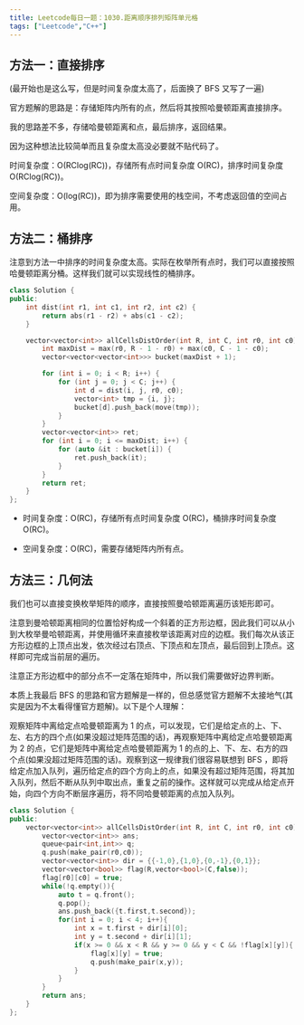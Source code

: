 ```yaml
---
title: Leetcode每日一题：1030.距离顺序排列矩阵单元格
tags: ["Leetcode","C++"]
---
```


## 方法一：直接排序

(最开始也是这么写，但是时间复杂度太高了，后面换了 BFS 又写了一遍)

官方题解的思路是：存储矩阵内所有的点，然后将其按照哈曼顿距离直接排序。

我的思路差不多，存储哈曼顿距离和点，最后排序，返回结果。

因为这种想法比较简单而且复杂度太高没必要就不贴代码了。

时间复杂度：O(RClog(RC))，存储所有点时间复杂度 O(RC)，排序时间复杂度 O(RClog(RC))。

空间复杂度：O(log(RC))，即为排序需要使用的栈空间，不考虑返回值的空间占用。

## 方法二：桶排序

注意到方法一中排序的时间复杂度太高。实际在枚举所有点时，我们可以直接按照哈曼顿距离分桶。这样我们就可以实现线性的桶排序。

~~~c++
class Solution {
public:
    int dist(int r1, int c1, int r2, int c2) {
        return abs(r1 - r2) + abs(c1 - c2);
    }

    vector<vector<int>> allCellsDistOrder(int R, int C, int r0, int c0) {
        int maxDist = max(r0, R - 1 - r0) + max(c0, C - 1 - c0);
        vector<vector<vector<int>>> bucket(maxDist + 1);

        for (int i = 0; i < R; i++) {
            for (int j = 0; j < C; j++) {
                int d = dist(i, j, r0, c0);
                vector<int> tmp = {i, j};
                bucket[d].push_back(move(tmp));
            }
        }
        vector<vector<int>> ret;
        for (int i = 0; i <= maxDist; i++) {
            for (auto &it : bucket[i]) {
                ret.push_back(it);
            }
        }
        return ret;
    }
};
~~~

* 时间复杂度：O(RC)，存储所有点时间复杂度 O(RC)，桶排序时间复杂度 O(RC)。

* 空间复杂度：O(RC)，需要存储矩阵内所有点。

## 方法三：几何法

我们也可以直接变换枚举矩阵的顺序，直接按照曼哈顿距离遍历该矩形即可。

注意到曼哈顿距离相同的位置恰好构成一个斜着的正方形边框，因此我们可以从小到大枚举曼哈顿距离，并使用循环来直接枚举该距离对应的边框。我们每次从该正方形边框的上顶点出发，依次经过右顶点、下顶点和左顶点，最后回到上顶点。这样即可完成当前层的遍历。

注意正方形边框中的部分点不一定落在矩阵中，所以我们需要做好边界判断。



本质上我最后 BFS 的思路和官方题解是一样的，但总感觉官方题解不太接地气(其实是因为不太看得懂官方题解)。以下是个人理解：

观察矩阵中离给定点哈曼顿距离为 1 的点，可以发现，它们是给定点的上、下、左、右方的四个点(如果没超过矩阵范围的话)，再观察矩阵中离给定点哈曼顿距离为 2 的点，它们是矩阵中离给定点哈曼顿距离为 1 的点的上、下、左、右方的四个点(如果没超过矩阵范围的话)。观察到这一规律我们很容易联想到 BFS ，即将给定点加入队列，遍历给定点的四个方向上的点，如果没有超过矩阵范围，将其加入队列，然后不断从队列中取出点，重复之前的操作。这样就可以完成从给定点开始，向四个方向不断层序遍历，将不同哈曼顿距离的点加入队列。

~~~c++
class Solution {
public:
    vector<vector<int>> allCellsDistOrder(int R, int C, int r0, int c0) {
        vector<vector<int>> ans;
        queue<pair<int,int>> q;
        q.push(make_pair(r0,c0));
        vector<vector<int>> dir = {{-1,0},{1,0},{0,-1},{0,1}};
        vector<vector<bool>> flag(R,vector<bool>(C,false));
        flag[r0][c0] = true;
        while(!q.empty()){
            auto t = q.front();
            q.pop();
            ans.push_back({t.first,t.second});
            for(int i = 0; i < 4; i++){
                int x = t.first + dir[i][0];
                int y = t.second + dir[i][1];
                if(x >= 0 && x < R && y >= 0 && y < C && !flag[x][y]){
                    flag[x][y] = true;
                    q.push(make_pair(x,y));
                }
            }
        }
        return ans;
    }
};
~~~